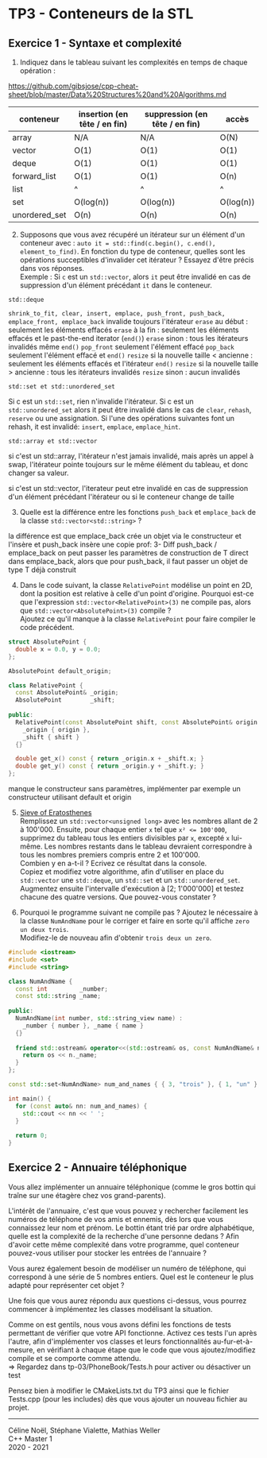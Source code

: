 # TP3 - Conteneurs de la STL

## Exercice 1 - Syntaxe et complexité

1. Indiquez dans le tableau suivant les complexités en temps de chaque opération :

https://github.com/gibsjose/cpp-cheat-sheet/blob/master/Data%20Structures%20and%20Algorithms.md

| conteneur    | insertion (en tête / en fin) | suppression (en tête / en fin) | accès |
|--------------|-----------|----------|-----------|
| array        | N/A       | N/A      |  O(N)     |
| vector       | O(1)      | O(1)     |  O(1)     | (vector insertion/suppression en fin constant, linéaire en tête)
| deque        | O(1)      | O(1)     |  O(1)     |
| forward_list | O(1)      | O(1)     |  O(n)     |
| list         |  ^        |   ^      |   ^       |
| set          | O(log(n)) | O(log(n))|  O(log(n))|
| unordered_set| O(n)      | O(n)     |  O(n)     |

2. Supposons que vous avez récupéré un itérateur sur un élément d'un conteneur avec : `auto it = std::find(c.begin(), c.end(), element_to_find)`.
En fonction du type de conteneur, quelles sont les opérations succeptibles d'invalider cet itérateur ? Essayez d'être précis dans vos réponses.\
Exemple : Si `c` est un `std::vector`, alors `it` peut être invalidé en cas de suppression d'un élément précédant `it` dans le conteneur.


`std::deque`

`shrink_to_fit, clear, insert, emplace, push_front, push_back, emplace_front, emplace_back` invalide toujours l'itérateur
`erase` au début : seulement les éléments effacés
`erase` à la fin : seulement les éléments effacés  et le past-the-end iterator (`end()`)
`erase` sinon : tous les itérateurs invalidés même `end()`
`pop_front` seulement l'élément effacé
`pop_back` seulement l'élément effacé et `end()`
`resize` si la nouvelle taille < ancienne : seulement les éléments effacés et l'itérateur `end()`
`resize` si la nouvelle taille > ancienne : tous les itérateurs invalidés
`resize` sinon : aucun invalidés

`std::set et std::unordered_set`

Si c est un `std::set`, rien n'invalide l'itérateur. Si c est un `std::unordered_set` alors it peut être invalidé dans le cas de `clear`, `rehash`, `reserve` ou une assignation. Si l'une des opérations suivantes font un rehash, it est invalidé: `insert`, `emplace`, `emplace_hint`.

`std::array et std::vector`

si c'est un std::array, l'itérateur n'est jamais invalidé, mais après un appel à swap, l'itérateur pointe toujours sur le même élément du tableau, et donc changer sa valeur.

si c'est un std::vector, l'iterateur peut etre invalidé en cas de suppression d'un élément précédant l'itérateur ou si le conteneur change de taille


3. Quelle est la différence entre les fonctions `push_back` et `emplace_back` de la classe `std::vector<std::string>` ?

la différence est que emplace_back crée un objet via le constructeur et l'insère et push_back insère une copie
prof:
3- Diff push_back / emplace_back  on peut passer les paramètres de construction de T direct dans emplace_back, alors que pour push_back, il faut passer un objet de type T déjà construit 

4. Dans le code suivant, la classe `RelativePoint` modélise un point en 2D, dont la position est relative à celle d'un point d'origine.
Pourquoi est-ce que l'expression `std::vector<RelativePoint>(3)` ne compile pas, alors que `std::vector<AbsolutePoint>(3)` compile ?\
Ajoutez ce qu'il manque à la classe `RelativePoint` pour faire compiler le code précédent.

```cpp
struct AbsolutePoint {
  double x = 0.0, y = 0.0;
};

AbsolutePoint default_origin;

class RelativePoint {
  const AbsolutePoint& _origin;
  AbsolutePoint        _shift;
  
public:
  RelativePoint(const AbsolutePoint shift, const AbsolutePoint& origin = default_origin) :
    _origin { origin },
    _shift { shift }
  {}

  double get_x() const { return _origin.x + _shift.x; }
  double get_y() const { return _origin.y + _shift.y; }
};
```

manque le constructeur sans paramètres, implémenter par exemple un constructeur utilisant default et origin


5. [Sieve of Eratosthenes](https://en.wikipedia.org/wiki/Sieve_of_Eratosthenes)\
Remplissez un `std::vector<unsigned long>` avec les nombres allant de 2 à 100'000. Ensuite, pour chaque entier `x` tel que `x² <= 100'000`, supprimez du tableau tous les entiers divisibles par `x`, excepté `x` lui-même. Les nombres restants dans le tableau devraient correspondre à tous les nombres premiers compris entre 2 et 100'000.\
Combien y en a-t-il ? Ecrivez ce résultat dans la console.\
Copiez et modifiez votre algorithme, afin d'utiliser en place du `std::vector` une `std::deque`, un `std::set` et un `std::unordered_set`. Augmentez ensuite l'intervalle d'exécution à \[2; 1'000'000\] et testez chacune des quatre versions. Que pouvez-vous constater ?

6. Pourquoi le programme suivant ne compile pas ? Ajoutez le nécessaire à la classe `NumAndName` pour le corriger et faire en sorte qu'il affiche `zero un deux trois`.\
Modifiez-le de nouveau afin d'obtenir `trois deux un zero`.

```cpp
#include <iostream>
#include <set>
#include <string>

class NumAndName {
  const int         _number;
  const std::string _name;
  
public:
  NumAndName(int number, std::string_view name) :
    _number { number }, _name { name }
  {}
  
  friend std::ostream& operator<<(std::ostream& os, const NumAndName& n) {
    return os << n._name;
  }
};

const std::set<NumAndName> num_and_names { { 3, "trois" }, { 1, "un" }, { 2, "deux" }, { 0, "zero" } };

int main() {
  for (const auto& nn: num_and_names) {
    std::cout << nn << ' ';
  }
  
  return 0;
}
```

## Exercice 2 - Annuaire téléphonique

Vous allez implémenter un annuaire téléphonique (comme le gros bottin qui traîne sur une étagère chez vos grand-parents).

L'intérêt de l'annuaire, c'est que vous pouvez y rechercher facilement les numéros de téléphone de vos amis et ennemis, dès lors que vous connaissez leur
nom et prénom. Le bottin étant trié par ordre alphabétique, quelle est la complexité de la recherche d'une personne dedans ?
Afin d'avoir cette même complexité dans votre programme, quel conteneur pouvez-vous utiliser pour stocker les entrées de l'annuaire ? 

Vous aurez également besoin de modéliser un numéro de téléphone, qui correspond à une série de 5 nombres entiers.
Quel est le conteneur le plus adapté pour représenter cet objet ?

Une fois que vous aurez répondu aux questions ci-dessus, vous pourrez commencer à implémentez les classes modélisant la situation.

Comme on est gentils, nous vous avons défini les fonctions de tests permettant de vérifier que votre API fonctionne.
Activez ces tests l'un après l'autre, afin d'implémenter vos classes et leurs fonctionnalités au-fur-et-à-mesure, en vérifiant à chaque étape que le code que vous
ajoutez/modifiez compile et se comporte comme attendu.\
=> Regardez dans tp-03/PhoneBook/Tests.h pour activer ou désactiver un test 

Pensez bien à modifier le CMakeLists.txt du TP3 ainsi que le fichier Tests.cpp (pour les includes) dès que vous ajouter un nouveau fichier au projet.

---

Céline Noël, Stéphane Vialette, Mathias Weller  
C++ Master 1    
2020 - 2021
